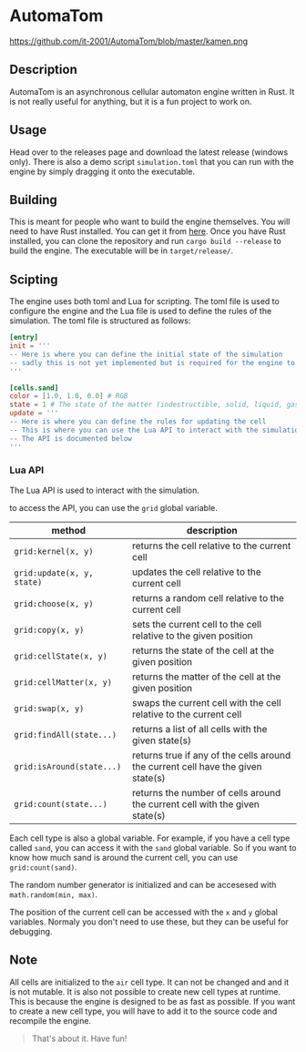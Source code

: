 # AutomaTom

https://github.com/it-2001/AutomaTom/blob/master/kamen.png

## Description

AutomaTom is an asynchronous cellular automaton engine written in Rust. It is not really useful for anything, but it is a fun project to work on. 

## Usage

Head over to the releases page and download the latest release (windows only). There is also a demo script `simulation.toml` that you can run with the engine by simply dragging it onto the executable.

## Building

This is meant for people who want to build the engine themselves. You will need to have Rust installed. You can get it from [here](https://www.rust-lang.org/tools/install). Once you have Rust installed, you can clone the repository and run `cargo build --release` to build the engine. The executable will be in `target/release/`.

## Scipting

The engine uses both toml and Lua for scripting. The toml file is used to configure the engine and the Lua file is used to define the rules of the simulation. The toml file is structured as follows:

```toml
[entry]
init = '''
-- Here is where you can define the initial state of the simulation
-- sadly this is not yet implemented but is required for the engine to run
'''

[cells.sand]
color = [1.0, 1.0, 0.0] # RGB
state = 1 # The state of the matter (indestructible, solid, liquid, gas, plasma, etc.)
update = '''
-- Here is where you can define the rules for updating the cell
-- This is where you can use the Lua API to interact with the simulation
-- The API is documented below
'''
```

### Lua API

The Lua API is used to interact with the simulation.

to access the API, you can use the `grid` global variable.

method | description
--- | ---
`grid:kernel(x, y)` | returns the cell relative to the current cell
`grid:update(x, y, state)` | updates the cell relative to the current cell
`grid:choose(x, y)` | returns a random cell relative to the current cell
`grid:copy(x, y)` | sets the current cell to the cell relative to the given position
`grid:cellState(x, y)` | returns the state of the cell at the given position
`grid:cellMatter(x, y)` | returns the matter of the cell at the given position
`grid:swap(x, y)` | swaps the current cell with the cell relative to the current cell
`grid:findAll(state...)` | returns a list of all cells with the given state(s)
`grid:isAround(state...)` | returns true if any of the cells around the current cell have the given state(s)
`grid:count(state...)` | returns the number of cells around the current cell with the given state(s)

Each cell type is also a global variable. For example, if you have a cell type called `sand`, you can access it with the `sand` global variable. So if you want to know how much sand is around the current cell, you can use `grid:count(sand)`.

The random number generator is initialized and can be accesesed with `math.random(min, max)`.

The position of the current cell can be accessed with the `x` and `y` global variables. Normaly you don't need to use these, but they can be useful for debugging.

## Note

All cells are initialized to the `air` cell type. It can not be changed and and it is not mutable. It is also not possible to create new cell types at runtime. This is because the engine is designed to be as fast as possible. If you want to create a new cell type, you will have to add it to the source code and recompile the engine.

> That's about it. Have fun!